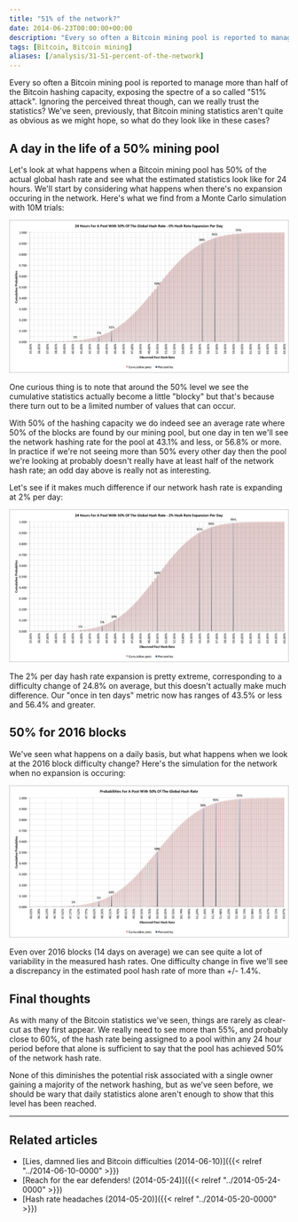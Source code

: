 ```yaml
---
title: "51% of the network?"
date: 2014-06-23T00:00:00+00:00
description: "Every so often a Bitcoin mining pool is reported to manage more than half of the Bitcoin hashing capacity, exposing the spectre of a so called \"51% attack\".  Ignoring the perceived threat though, can we really trust the statistics?  We've seen, previously, that Bitcoin mining statistics aren't quite as obvious as we might hope, so what do they look like in these cases?"
tags: [Bitcoin, Bitcoin mining]
aliases: [/analysis/31-51-percent-of-the-network]
---
```

Every so often a Bitcoin mining pool is reported to manage more than
half of the Bitcoin hashing capacity, exposing the spectre of a so
called "51% attack".  Ignoring the perceived threat though, can we
really trust the statistics?  We've seen, previously, that Bitcoin
mining statistics aren't quite as obvious as we might hope, so what do
they look like in these cases?

## A day in the life of a 50% mining pool

Let's look at what happens when a Bitcoin mining pool has 50% of the
actual global hash rate and see what the estimated statistics look like
for 24 hours.  We'll start by considering what happens when there's no
expansion occuring in the network.  Here's what we find from a Monte
Carlo simulation with 10M trials:

![Mining pool with 50% of the Bitcoin network over 24 hours, assuming no network hash rate expansion](./24hours0percent.png)

One curious thing is to note that around the 50% level we see the
cumulative statistics actually become a little "blocky" but that's
because there turn out to be a limited number of values that can occur.

With 50% of the hashing capacity we do indeed see an average rate where
50% of the blocks are found by our mining pool, but one day in ten
we'll see the network hashing rate for the pool at 43.1% and less, or
56.8% or more.  In practice if we're not seeing more than 50% every
other day then the pool we're looking at probably doesn't really have
at least half of the network hash rate; an odd day above is really not
as interesting.

Let's see if it makes much difference if our network hash rate is
expanding at 2% per day:

![Mining pool with 50% of the Bitcoin network over 24 hours, assuming a 2% network hash rate expansion](./24hours2percent.png)

The 2% per day hash rate expansion is pretty extreme, corresponding to a
difficulty change of 24.8% on average, but this doesn't actually make
much difference.  Our "once in ten days" metric now has ranges of 43.5%
or less and 56.4% and greater.

## 50% for 2016 blocks

We've seen what happens on a daily basis, but what happens when we look
at the 2016 block difficulty change?  Here's the simulation for the
network when no expansion is occuring:

![2016 Bitcoin blocks for a pool having 50% of the network and with no network expansion](./2016blocks0percentgrowth.png)

Even over 2016 blocks (14 days on average) we can see quite a lot of
variability in the measured hash rates.  One difficulty change in five
we'll see a discrepancy in the estimated pool hash rate of more than
+/- 1.4%.

## Final thoughts

As with many of the Bitcoin statistics we've seen, things are rarely as
clear-cut as they first appear.  We really need to see more than 55%, and
probably close to 60%, of the hash rate being assigned to a pool within
any 24 hour period before that alone is sufficient to say that the pool
has achieved 50% of the network hash rate.

None of this diminishes the potential risk associated with a single
owner gaining a majority of the network hashing, but as we've seen
before, we should be wary that daily statistics alone aren't enough to
show that this level has been reached.

------------------------------------------------------------------------

## Related articles

- [Lies, damned lies and Bitcoin difficulties (2014-06-10)]({{< relref "../2014-06-10-0000" >}})
- [Reach for the ear defenders! (2014-05-24)]({{< relref "../2014-05-24-0000" >}})
- [Hash rate headaches (2014-05-20)]({{< relref "../2014-05-20-0000" >}})
